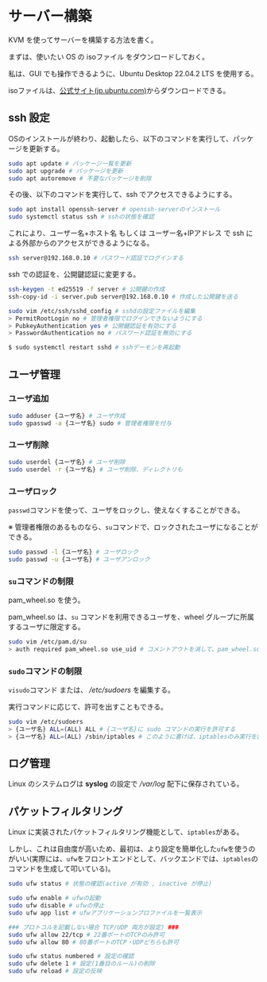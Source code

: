 # サーバー構築

KVM を使ってサーバーを構築する方法を書く。

まずは、使いたい OS の isoファイル をダウンロードしておく。

私は、GUI でも操作できるように、Ubuntu Desktop 22.04.2 LTS を使用する。

isoファイルは、[公式サイト(jp.ubuntu.com)](https://jp.ubuntu.com/download)からダウンロードできる。

## ssh 設定

OSのインストールが終わり、起動したら、以下のコマンドを実行して、パッケージを更新する。

```bash
sudo apt update # パッケージ一覧を更新
sudo apt upgrade # パッケージを更新
sudo apt autoremove # 不要なパッケージを削除
```

その後、以下のコマンドを実行して、ssh でアクセスできるようにする。

```bash
sudo apt install openssh-server # openssh-serverのインストール
sudo systemctl status ssh # sshの状態を確認
```

これにより、ユーザー名+ホスト名 もしくは ユーザー名+IPアドレス で ssh による外部からのアクセスができるようになる。

```bash
ssh server@192.168.0.10 # パスワード認証でログインする
```

ssh での認証を、公開鍵認証に変更する。

```bash
ssh-keygen -t ed25519 -f server # 公開鍵の作成
ssh-copy-id -i server.pub server@192.168.0.10 # 作成した公開鍵を送る
```

```bash
sudo vim /etc/ssh/sshd_config # sshdの設定ファイルを編集
> PermitRootLogin no # 管理者権限でログインできないようにする
> PubkeyAuthentication yes # 公開鍵認証を有効にする
> PasswordAuthentication no # パスワード認証を無効にする

$ sudo systemctl restart sshd # sshデーモンを再起動
```

## ユーザ管理

### ユーザ追加

```bash
sudo adduser {ユーザ名} # ユーザ作成
sudo gpasswd -a {ユーザ名} sudo # 管理者権限を付与
```

### ユーザ削除

```bash
sudo userdel {ユーザ名} # ユーザ削除
sudo userdel -r {ユーザ名} # ユーザ削除、ディレクトリも
```

### ユーザロック

`passwd`コマンドを使って、ユーザをロックし、使えなくすることができる。

※ 管理者権限のあるものなら、`su`コマンドで、ロックされたユーザになることができる。

```bash
sudo passwd -l {ユーザ名} # ユーザロック
sudo passwd -u {ユーザ名} # ユーザアンロック
```

### `su`コマンドの制限

pam_wheel.so を使う。

pam_wheel.so は、`su` コマンドを利用できるユーザを、wheel グループに所属するユーザに限定する。

```bash
sudo vim /etc/pam.d/su
> auth required pam_wheel.so use_uid # コメントアウトを消して、pam_wheel.soを有効にする
```

### `sudo`コマンドの制限

`visudo`コマンド または、 */etc/sudoers* を編集する。

実行コマンドに応じて、許可を出すこともできる。

```bash
sudo vim /etc/sudoers
> {ユーザ名} ALL=(ALL) ALL # {ユーザ名}に sudo コマンドの実行を許可する
> {ユーザ名} ALL=(ALL) /sbin/iptables # このように書けば、iptablesのみ実行を許可する
```

## ログ管理

Linux のシステムログは **syslog** の設定で */var/log* 配下に保存されている。

## パケットフィルタリング

Linux に実装されたパケットフィルタリング機能として、`iptables`がある。

しかし、これは自由度が高いため、最初は、より設定を簡単化した`ufw`を使うのがいい(実際には、`ufw`をフロントエンドとして、バックエンドでは、`iptables`のコマンドを生成して叩いている)。

```bash
sudo ufw status # 状態の確認(active が有効 , inactive が停止) 

sudo ufw enable # ufwの起動
sudo ufw disable # ufwの停止
sudo ufw app list # ufwアプリケーションプロファイルを一覧表示

### プロトコルを記載しない場合 TCP/UDP 両方が設定) ### 
sudo ufw allow 22/tcp # 22番ポートのTCPのみ許可
sudo ufw allow 80 # 80番ポートのTCP・UDPどちらも許可

sudo ufw status numbered # 設定の確認
sudo ufw delete 1 # 設定(1番目のルール)の削除
sudo ufw reload # 設定の反映
```
